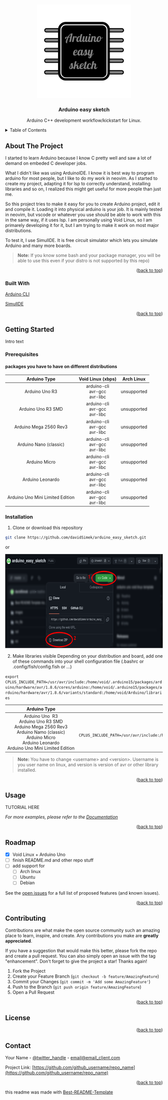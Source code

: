 <a id="readme-top"></a>

<!-- PROJECT LOGO -->
<br />
<div align="center">
  <a href="https://github.com/github_username/repo_name">
    <img src="images/logo_w_bg.png" alt="Logo" width="300" height="300">
  </a>

<h3 align="center">Arduino easy sketch</h3>

  <p align="center">
    Arduino C++ development workflow/kickstart for Linux.
  </p>
</div>



<!-- TABLE OF CONTENTS -->
<details>
  <summary>Table of Contents</summary>
  <ol>
    <li>
      <a href="#about-the-project">About The Project</a>
      <ul>
        <li><a href="#built-with">Built With</a></li>
      </ul>
    </li>
    <li>
      <a href="#getting-started">Getting Started</a>
      <ul>
        <li><a href="#prerequisites">Prerequisites</a></li>
        <li><a href="#installation">Installation</a></li>
      </ul>
    </li>
    <li><a href="#usage">Usage</a></li>
    <li><a href="#roadmap">Roadmap</a></li>
    <li><a href="#contributing">Contributing</a></li>
    <li><a href="#license">License</a></li>
    <li><a href="#contact">Contact</a></li>
    <li><a href="#acknowledgments">Acknowledgments</a></li>
  </ol>
</details>

<!-- ABOUT THE PROJECT -->
## About The Project

I started to learn Arduino because I know C pretty well and saw a lot of demand on embeded C developer jobs.

What I didn't like was using ArduinoIDE. I know it is best way to program arduino for most people, but I like to do my work in neovim. As I started to create my project, adapting it for lsp to correctly understand, installing libraries and so on, I realized this might get useful for more people than just me.

So this project tries to make it easy for you to create Arduino project, edit it and compile it. Loading it into physical arduino is your job. It is mainly tested in neovim, but vscode or whatever you use should be able to work with this in the same way, if it uses lsp. I am personally using Void Linux, so I am primarely developing it for it, but I am trying to make it work on most major distributions.

To test it, I use SimulIDE. It is free circuit simulator which lets you simulate Arduino and many more boards.

 > **Note:** If you know some bash and your package manager, you will be able to use this even if your distro is not supported by this repo)

<p align="right">(<a href="#readme-top">back to top</a>)</p>


### Built With

[Arduino CLI](https://arduino.github.io/arduino-cli/1.0/)

[SimulIDE](https://simulide.com/p/)

<p align="right">(<a href="#readme-top">back to top</a>)</p>



<!-- GETTING STARTED -->
## Getting Started

Intro text

### Prerequisites
#### packages you have to have on different distributions

| Arduino Type                     | Void Linux (xbps)                               | Arch Linux              |
|:--------------------------------:|:-----------------------------------------------:|:-----------------------:|
| Arduino Uno R3                   | arduino-cli<br>avr-gcc<br>avr-libc              | unsupported             |
| Arduino Uno R3 SMD               | arduino-cli<br>avr-gcc<br>avr-libc              | unsupported             |
| Arduino Mega 2560 Rev3           | arduino-cli<br>avr-gcc<br>avr-libc              | unsupported             |
| Arduino Nano (classic)           | arduino-cli<br>avr-gcc<br>avr-libc              | unsupported             |
| Arduino Micro                    | arduino-cli<br>avr-gcc<br>avr-libc              | unsupported             |
| Arduino Leonardo                 | arduino-cli<br>avr-gcc<br>avr-libc              | unsupported             |
| Arduino Uno Mini Limited Edition | arduino-cli<br>avr-gcc<br>avr-libc              | unsupported             |

### Installation

1. Clone or download this repository
```bash
git clone https://github.com/davidSimek/arduino_easy_sketch.git
```
or

<img src="images/download.png" alt="Logo" width="710" height="300">

2. Make libraries visible
  Depending on your distribution and board, add one of these commands into your shell configuration file (.bashrc or .config/fish/config.fish or ...)

`export CPLUS_INCLUDE_PATH=/usr/avr/include:/home/void/.arduino15/packages/arduino/hardware/avr/1.8.6/cores/arduino:/home/void/.arduino15/packages/arduino/hardware/avr/1.8.6/variants/standard:/home/void/Arduino/libraries`

| Arduino Type                     | Void Linux (xbps)                               | Arch Linux              |
|:--------------------------------:|:-----------------------------------------------:|:-----------------------:|
| Arduino&nbsp;Uno &nbsp;R3<br>Arduino&nbsp;Uno&nbsp;R3&nbsp;SMD<br>Arduino&nbsp;Mega&nbsp;2560&nbsp;Rev3<br>Arduino&nbsp;Namo&nbsp;(classic)<br>Arduino&nbsp;Micro<br>Arduino&nbsp;Leonardo<br>Arduino&nbsp;Uno&nbsp;Mini&nbsp;Limited&nbsp;Edition                     | `export CPLUS_INCLUDE_PATH=/usr/avr/include:/home/<username>/.arduino15/packages/arduino/hardware/avr/<version>/cores/arduino:/home/<username>/.arduino15/packages/arduino/hardware/avr/<version>/variants/standard:/home/<username>/Arduino/libraries` | unsupported |

 > **Note:** You have to change \<username> and \<version>. Username is you user name on linux, and version is version of avr or other library installed.

<p align="right">(<a href="#readme-top">back to top</a>)</p>


## Usage

TUTORIAL HERE

_For more examples, please refer to the [Documentation](https://example.com)_

<p align="right">(<a href="#readme-top">back to top</a>)</p>

## Roadmap

- [x] Void Linux + Arduino Uno
- [ ] finish README.md and other repo stuff
- [ ] add support for
    - [ ] Arch linux
    - [ ] Ubuntu
    - [ ] Debian

See the [open issues](https://github.com/github_username/repo_name/issues) for a full list of proposed features (and known issues).

<p align="right">(<a href="#readme-top">back to top</a>)</p>



<!-- CONTRIBUTING -->
## Contributing

Contributions are what make the open source community such an amazing place to learn, inspire, and create. Any contributions you make are **greatly appreciated**.

If you have a suggestion that would make this better, please fork the repo and create a pull request. You can also simply open an issue with the tag "enhancement".
Don't forget to give the project a star! Thanks again!

1. Fork the Project
2. Create your Feature Branch (`git checkout -b feature/AmazingFeature`)
3. Commit your Changes (`git commit -m 'Add some AmazingFeature'`)
4. Push to the Branch (`git push origin feature/AmazingFeature`)
5. Open a Pull Request

<p align="right">(<a href="#readme-top">back to top</a>)</p>



<!-- LICENSE -->
## License

<!-- Distributed under the MIT License. See `LICENSE.txt` for more information. -->

<p align="right">(<a href="#readme-top">back to top</a>)</p>

## Contact

Your Name - [@twitter_handle](https://twitter.com/twitter_handle) - email@email_client.com

Project Link: [https://github.com/github_username/repo_name](https://github.com/github_username/repo_name)

<p align="right">(<a href="#readme-top">back to top</a>)</p>

[contributors-shield]: https://img.shields.io/github/contributors/github_username/repo_name.svg?style=for-the-badge
[contributors-url]: https://github.com/github_username/repo_name/graphs/contributors
[forks-shield]: https://img.shields.io/github/forks/github_username/repo_name.svg?style=for-the-badge
[forks-url]: https://github.com/github_username/repo_name/network/members
[stars-shield]: https://img.shields.io/github/stars/github_username/repo_name.svg?style=for-the-badge
[stars-url]: https://github.com/github_username/repo_name/stargazers
[issues-shield]: https://img.shields.io/github/issues/github_username/repo_name.svg?style=for-the-badge
[issues-url]: https://github.com/github_username/repo_name/issues
[license-shield]: https://img.shields.io/github/license/github_username/repo_name.svg?style=for-the-badge
[license-url]: https://github.com/github_username/repo_name/blob/master/LICENSE.txt

this readme was made with [Best-README-Template](https://github.com/othneildrew/Best-README-Template)
